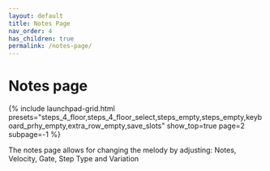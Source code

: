 ```yaml
---
layout: default
title: Notes Page
nav_order: 4
has_children: true
permalink: /notes-page/
---
```


# Notes page

{% include launchpad-grid.html presets="steps_4_floor,steps_4_floor_select,steps_empty,steps_empty,keyboard_prhy_empty,extra_row_empty,save_slots" show_top=true page=2 subpage=-1 %}

The notes page allows for changing the melody by adjusting: Notes, Velocity, Gate, Step Type and Variation
